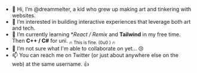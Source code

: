 - 👋 Hi, I’m @dreammelter, a kid who grew up making art and tinkering with websites.
- 👀 I’m interested in building interactive experiences that leverage both art and tech. 
- 🌱 I’m currently learning **React / Remix* and **Tailwind** in my free time. Then **C++ / C#** for uni. <sub>:fire: This is fine. (0u0 ) :fire:</sub>
- 💞️ I’m not sure what I'm able to collaborate on yet... :cry:
- 📫 You can reach me on Twitter (or just about anywhere else on the web) at the same username. :+1:

<!---
dreammelter/dreammelter is a ✨ special ✨ repository because its `README.md` (this file) appears on your GitHub profile.
You can click the Preview link to take a look at your changes.
--->
